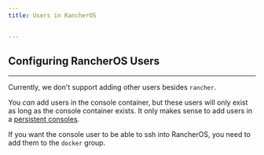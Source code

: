 ```yaml
---
title: Users in RancherOS


---
```


## Configuring RancherOS Users
---

Currently, we don't support adding other users besides `rancher`.

You _can_ add users in the console container, but these users will only exist as long as the console container exists. It only makes sense to add users in a [persistent consoles]({{page.osbaseurl}}/configuration/custom-console/#console-persistence).

If you want the console user to be able to ssh into RancherOS, you need to add them
to the `docker` group.
